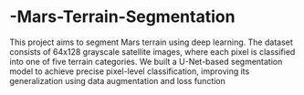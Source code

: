 # -Mars-Terrain-Segmentation
This project aims to segment Mars terrain using deep learning. The dataset consists of 64x128 grayscale satellite images, where each pixel is classified into one of five terrain categories. We built a U-Net-based segmentation model to achieve precise pixel-level classification, improving its generalization using data augmentation and loss function
